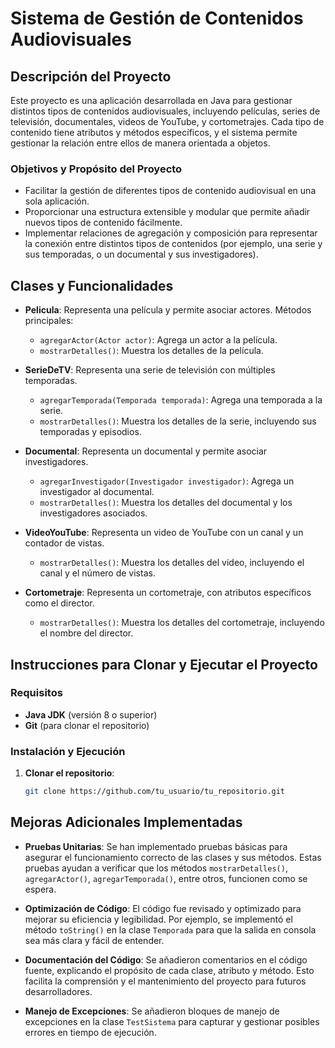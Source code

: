 # Sistema de Gestión de Contenidos Audiovisuales

## Descripción del Proyecto
Este proyecto es una aplicación desarrollada en Java para gestionar distintos tipos de contenidos audiovisuales, incluyendo películas, series de televisión, documentales, videos de YouTube, y cortometrajes. Cada tipo de contenido tiene atributos y métodos específicos, y el sistema permite gestionar la relación entre ellos de manera orientada a objetos.

### Objetivos y Propósito del Proyecto
- Facilitar la gestión de diferentes tipos de contenido audiovisual en una sola aplicación.
- Proporcionar una estructura extensible y modular que permite añadir nuevos tipos de contenido fácilmente.
- Implementar relaciones de agregación y composición para representar la conexión entre distintos tipos de contenidos (por ejemplo, una serie y sus temporadas, o un documental y sus investigadores).

## Clases y Funcionalidades
- **Pelicula**: Representa una película y permite asociar actores. Métodos principales:
  - `agregarActor(Actor actor)`: Agrega un actor a la película.
  - `mostrarDetalles()`: Muestra los detalles de la película.
  
- **SerieDeTV**: Representa una serie de televisión con múltiples temporadas.
  - `agregarTemporada(Temporada temporada)`: Agrega una temporada a la serie.
  - `mostrarDetalles()`: Muestra los detalles de la serie, incluyendo sus temporadas y episodios.

- **Documental**: Representa un documental y permite asociar investigadores.
  - `agregarInvestigador(Investigador investigador)`: Agrega un investigador al documental.
  - `mostrarDetalles()`: Muestra los detalles del documental y los investigadores asociados.

- **VideoYouTube**: Representa un video de YouTube con un canal y un contador de vistas.
  - `mostrarDetalles()`: Muestra los detalles del video, incluyendo el canal y el número de vistas.

- **Cortometraje**: Representa un cortometraje, con atributos específicos como el director.
  - `mostrarDetalles()`: Muestra los detalles del cortometraje, incluyendo el nombre del director.

## Instrucciones para Clonar y Ejecutar el Proyecto

### Requisitos
- **Java JDK** (versión 8 o superior)
- **Git** (para clonar el repositorio)

### Instalación y Ejecución

1. **Clonar el repositorio**:
   ```bash
   git clone https://github.com/tu_usuario/tu_repositorio.git

  ## Mejoras Adicionales Implementadas

- **Pruebas Unitarias**: Se han implementado pruebas básicas para asegurar el funcionamiento correcto de las clases y sus métodos. Estas pruebas ayudan a verificar que los métodos `mostrarDetalles()`, `agregarActor()`, `agregarTemporada()`, entre otros, funcionen como se espera.

- **Optimización de Código**: El código fue revisado y optimizado para mejorar su eficiencia y legibilidad. Por ejemplo, se implementó el método `toString()` en la clase `Temporada` para que la salida en consola sea más clara y fácil de entender.

- **Documentación del Código**: Se añadieron comentarios en el código fuente, explicando el propósito de cada clase, atributo y método. Esto facilita la comprensión y el mantenimiento del proyecto para futuros desarrolladores.

- **Manejo de Excepciones**: Se añadieron bloques de manejo de excepciones en la clase `TestSistema` para capturar y gestionar posibles errores en tiempo de ejecución.



